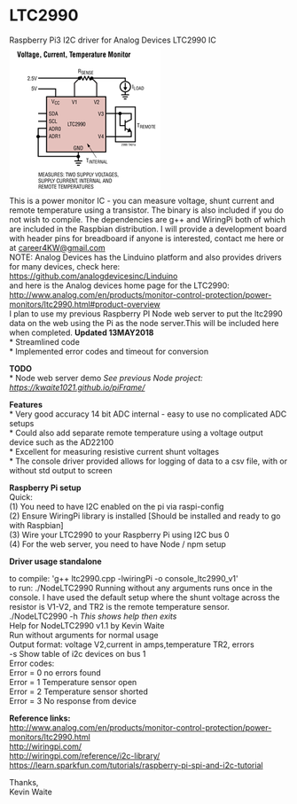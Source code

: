 # LTC2990
Raspberry Pi3 I2C driver for Analog Devices LTC2990 IC<br>
<img src= "LTC2990.png"> <br>
This is a power monitor IC - you can measure voltage, shunt current and remote temperature using a transistor. The binary is also included if you do not wish to compile. The dependencies are g++ and WiringPi both of which are included in the Raspbian distribution. I will provide a development board with header pins for breadboard if anyone is interested, contact me here or at career4KW@gmail.com<br>
NOTE: Analog Devices has the Linduino platform and also provides drivers for many devices, check here: <br>
https://github.com/analogdevicesinc/Linduino <br>
and here is the Analog devices home page for the LTC2990: http://www.analog.com/en/products/monitor-control-protection/power-monitors/ltc2990.html#product-overview <br>
I plan to use my previous Raspberry PI Node web server to put the ltc2990 data on the web using the Pi as the node server.This will be included here when completed.
<b> Updated 13MAY2018 </b><br>
    * Streamlined code <br>
    * Implemented error codes and timeout for conversion <br>
   
<b>TODO</b><br>
    * Node web server demo <i>See previous Node project: https://kwaite1021.github.io/piFrame/ </i> <br>
    
  
<b>Features</b><br>
    * Very good accuracy 14 bit ADC internal - easy to use no complicated ADC setups <br>
    * Could also add separate remote temperature using a voltage output device such as the AD22100 <br>
    * Excellent for measuring resistive current shunt voltages<br>
    * The console driver provided allows for logging of data to a csv file, with or without std output to screen<br>
    
<b>Raspberry Pi setup</b><br>
    Quick:<br>
    (1) You need to have I2C enabled on the pi via raspi-config <br>
    (2) Ensure WiringPi library is installed [Should be installed and ready to go with Raspbian] <br>
    (3) Wire your LTC2990 to your Raspberry Pi using I2C bus 0 <br>
    (4) For the web server, you need to have Node / npm setup  <br>  
     

<b>Driver usage standalone</b><br>
    <p>  to compile: 'g++ ltc2990.cpp -lwiringPi -o console_ltc2990_v1' <br>
         to run: ./NodeLTC2990
         Running without any arguments runs once in the console. I have used the default setup where the shunt voltage across the resistor is V1-V2, and TR2 is the remote temperature sensor.<br>
   ./NodeLTC2990 -h <i>This shows help then exits</i><br>
   Help for NodeLTC2990 v1.1 by Kevin Waite <br>
  Run without arguments for normal usage <br>
  Output format: voltage V2,current in amps,temperature TR2, errors <br>
 -s Show table of i2c devices on bus 1 <br>
  Error codes: <br>
  Error = 0 no errors found <br>
  Error = 1 Temperature sensor open <br>
  Error = 2 Temperature sensor shorted <br>
  Error = 3 No response from device <br>
  </p>   
   
    
<b>Reference links: </b><br>
http://www.analog.com/en/products/monitor-control-protection/power-monitors/ltc2990.html<br>
http://wiringpi.com/<br>
http://wiringpi.com/reference/i2c-library/<br>
https://learn.sparkfun.com/tutorials/raspberry-pi-spi-and-i2c-tutorial<br>

Thanks,<br>
Kevin Waite
